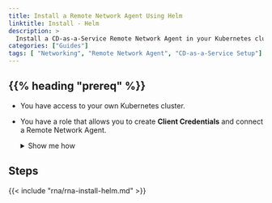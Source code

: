```yaml
---
title: Install a Remote Network Agent Using Helm
linktitle: Install - Helm
description: >
  Install a CD-as-a-Service Remote Network Agent in your Kubernetes cluster.
categories: ["Guides"]
tags: [ "Networking", "Remote Network Agent", "CD-as-a-Service Setup"]
---
```


## {{% heading "prereq" %}}

* You have access to your own Kubernetes cluster.
* You have a role that allows you to create **Client Credentials** and connect a Remote Network Agent.

  <details><summary>Show me how</summary>
  {{< include "client-creds.md" >}}
  </details>

## Steps

{{< include "rna/rna-install-helm.md" >}}